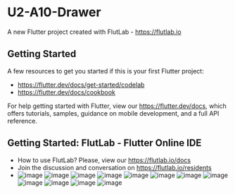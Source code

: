 # U2-A10-Drawer

A new Flutter project created with FlutLab - https://flutlab.io

## Getting Started

A few resources to get you started if this is your first Flutter project:

- https://flutter.dev/docs/get-started/codelab
- https://flutter.dev/docs/cookbook

For help getting started with Flutter, view our
https://flutter.dev/docs, which offers tutorials,
samples, guidance on mobile development, and a full API reference.

## Getting Started: FlutLab - Flutter Online IDE

- How to use FlutLab? Please, view our https://flutlab.io/docs
- Join the discussion and conversation on https://flutlab.io/residents
- ![image](https://github.com/MartinezI128/u2_act10_Drawer/assets/147106433/5abd8677-4cbe-476b-8d4e-fdcce0ba95e9)
![image](https://github.com/MartinezI128/u2_act10_Drawer/assets/147106433/37026727-51c7-4cca-8b0b-25431e8121b7)
![image](https://github.com/MartinezI128/u2_act10_Drawer/assets/147106433/05953127-cda5-4f0c-848b-6965091e58d3)
![image](https://github.com/MartinezI128/u2_act10_Drawer/assets/147106433/e3b62715-781f-44ee-9615-707352070bc2)
![image](https://github.com/MartinezI128/u2_act10_Drawer/assets/147106433/dfa57ea0-846b-4b1e-be4a-0d36f7b3f7f7)
![image](https://github.com/MartinezI128/u2_act10_Drawer/assets/147106433/228a34b0-88ee-4860-8761-dee559c4754b)
![image](https://github.com/MartinezI128/u2_act10_Drawer/assets/147106433/5daf0329-9f1d-4b3d-aa7f-c7a99f6b6fcc)
![image](https://github.com/MartinezI128/u2_act10_Drawer/assets/147106433/f970d48c-8cdd-4776-be1e-c04511390ecb)
![image](https://github.com/MartinezI128/u2_act10_Drawer/assets/147106433/169a9bdd-4fa3-4bae-86fe-ba2c0224deea)
![image](https://github.com/MartinezI128/u2_act10_Drawer/assets/147106433/f57af216-cfbf-4c3c-b27f-775cf9a0c2fc)
![image](https://github.com/MartinezI128/u2_act10_Drawer/assets/147106433/0ef1af02-550a-4a15-a188-9aa73cf19f85)
![image](https://github.com/MartinezI128/u2_act10_Drawer/assets/147106433/a793a5d4-3f0e-44d8-8d36-66fce47782d6)
